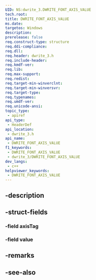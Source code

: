 ```yaml
---
UID: NS:dwrite_3.DWRITE_FONT_AXIS_VALUE
tech.root: 
title: DWRITE_FONT_AXIS_VALUE
ms.date: 
targetos: Windows
description: 
prerelease: false
req.construct-type: structure
req.ddi-compliance: 
req.dll: 
req.header: dwrite_3.h
req.include-header: 
req.kmdf-ver: 
req.lib: 
req.max-support: 
req.redist: 
req.target-min-winverclnt: 
req.target-min-winversvr: 
req.target-type: 
req.typenames: 
req.umdf-ver: 
req.unicode-ansi: 
topic_type:
 - apiref
api_type:
 - HeaderDef
api_location:
 - dwrite_3.h
api_name:
 - DWRITE_FONT_AXIS_VALUE
f1_keywords:
 - DWRITE_FONT_AXIS_VALUE
 - dwrite_3/DWRITE_FONT_AXIS_VALUE
dev_langs:
 - c++
helpviewer_keywords:
 - DWRITE_FONT_AXIS_VALUE
---
```


## -description

## -struct-fields

### -field axisTag

### -field value

## -remarks

## -see-also


